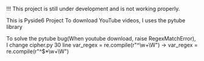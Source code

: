 !!! This project is still under development and is not working properly.

This is Pyside6 Project
To download YouTube videos, I uses the pytube library

To solve the pytube bug(When youtube download, raise RegexMatchError), I change cipher.py 30 line
var_regex = re.compile(r"^\w+\W") ->
var_regex = re.compile(r"^\$*\w+\W")